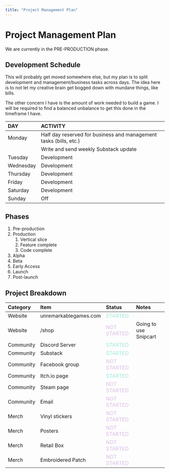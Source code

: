 ```yaml
---
title: "Project Management Plan"
---
```


# Project Management Plan

We are currently in the PRE-PRODUCTION phase.

## Development Schedule

This will probably get moved somewhere else, but my plan is to split development and management/business tasks across days. The idea here is to not let my creative brain get bogged down with mundane things, like bills.

The other concern I have is the amount of work needed to build a game. I will be required to find a balanced unbalance to get this done in the timeframe I have.

| DAY       | ACTIVITY                                                          |
|:----------|:------------------------------------------------------------------|
| Monday    | Half day reserved for business and management tasks (bills, etc.) |
|           | Write and send weekly Substack update                             |
| Tuesday   | Development                                                       |
| Wednesday | Development                                                       |
| Thursday  | Development                                                       |
| Friday    | Development                                                       |
| Saturday  | Development                                                       |
| Sunday    | Off                                                               |

## Phases
1. Pre-production
2. Production
   1. Vertical slice
   2. Feature complete
   3. Code complete
3. Alpha
4. Beta
5. Early Access
6. Launch
7. Post-launch

## Project Breakdown

| Category  | Item                  | Status                                          | Notes                 |
|:----------|:----------------------|:------------------------------------------------|:----------------------|
| Website   | unremarkablegames.com | <span style="color: #a3e4d7">STARTED</span>     |                       |
| Website   | /shop                 | <span style="color: #d7bde2">NOT STARTED</span> | Going to use Snipcart |
| Community | Discord Server        | <span style="color: #a3e4d7">STARTED</span>     |                       |
| Community | Substack              | <span style="color: #a3e4d7">STARTED</span>     |                       |
| Community | Facebook group        | <span style="color: #d7bde2">NOT STARTED</span> |                       |
| Community | Itch.io page          | <span style="color: #a3e4d7">STARTED</span>     |                       |
| Community | Steam page            | <span style="color: #d7bde2">NOT STARTED</span> |                       |
| Community | Email                 | <span style="color: #d7bde2">NOT STARTED</span> |                       |
| Merch     | Vinyl stickers        | <span style="color: #d7bde2">NOT STARTED</span> |                       |
| Merch     | Posters               | <span style="color: #d7bde2">NOT STARTED</span> |                       |
| Merch     | Retail Box            | <span style="color: #d7bde2">NOT STARTED</span> |                       |
| Merch     | Embroidered Patch     | <span style="color: #d7bde2">NOT STARTED</span> |                       |
